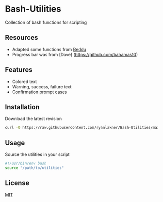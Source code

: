 # Bash-Utilities

Collection of bash functions for scripting

## Resources
- Adapted some functions from [Beddu](https://github.com/mjsarfatti/beddu)
- Progress bar was from [Dave] (https://github.com/bahamas10)
## Features
- Colored text
- Warning, success, failure text
- Confirmation prompt cases

## Installation

Download the latest revision
```bash
curl -O https://raw.githubusercontent.com/ryanlakner/Bash-Utilities/main/utilities
```

## Usage
Source the utilities in your script
```bash
#!/usr/bin/env bash
source "/path/to/utilities"
```

## License

[MIT](https://choosealicense.com/licenses/mit/)
